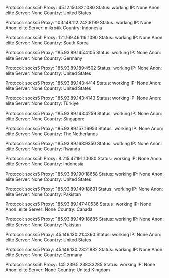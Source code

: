 Protocol: socks5h
Proxy: 45.12.150.82:1080
Status: working
IP: None
Anon: elite
Server: None
Country: United States

Protocol: socks5
Proxy: 103.148.112.242:8199
Status: working
IP: None
Anon: elite
Server: mikrotik
Country: Indonesia

Protocol: socks5h
Proxy: 121.169.46.116:1090
Status: working
IP: None
Anon: elite
Server: None
Country: South Korea

Protocol: socks5
Proxy: 185.93.89.145:4105
Status: working
IP: None
Anon: elite
Server: None
Country: Germany

Protocol: socks5
Proxy: 185.93.89.189:4502
Status: working
IP: None
Anon: elite
Server: None
Country: United States

Protocol: socks5
Proxy: 185.93.89.143:4414
Status: working
IP: None
Anon: elite
Server: None
Country: United States

Protocol: socks5
Proxy: 185.93.89.143:4143
Status: working
IP: None
Anon: elite
Server: None
Country: Türkiye

Protocol: socks5
Proxy: 185.93.89.143:4259
Status: working
IP: None
Anon: elite
Server: None
Country: Singapore

Protocol: socks5
Proxy: 185.93.89.157:16953
Status: working
IP: None
Anon: elite
Server: None
Country: The Netherlands

Protocol: socks5
Proxy: 185.93.89.168:9350
Status: working
IP: None
Anon: elite
Server: None
Country: Rwanda

Protocol: socks5h
Proxy: 8.215.47.191:10080
Status: working
IP: None
Anon: elite
Server: None
Country: Indonesia

Protocol: socks5
Proxy: 185.93.89.190:18658
Status: working
IP: None
Anon: elite
Server: None
Country: United States

Protocol: socks5
Proxy: 185.93.89.149:18691
Status: working
IP: None
Anon: elite
Server: None
Country: Pakistan

Protocol: socks5
Proxy: 185.93.89.147:40536
Status: working
IP: None
Anon: elite
Server: None
Country: Canada

Protocol: socks5
Proxy: 185.93.89.149:18685
Status: working
IP: None
Anon: elite
Server: None
Country: Pakistan

Protocol: socks5
Proxy: 45.146.130.21:4360
Status: working
IP: None
Anon: elite
Server: None
Country: United States

Protocol: socks5
Proxy: 45.146.130.23:21882
Status: working
IP: None
Anon: elite
Server: None
Country: Germany

Protocol: socks5h
Proxy: 145.239.5.238:33285
Status: working
IP: None
Anon: elite
Server: None
Country: United Kingdom

